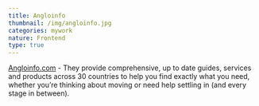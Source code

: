 ```yaml
---
title: Angloinfo
thumbnail: /img/angloinfo.jpg
categories: mywork
nature: Frontend
type: true
---
```

[Angloinfo.com](https://www.angloinfo.com/) - They provide comprehensive, up to date guides, services and products across 30 countries to help you find exactly what you need, whether you’re thinking about moving or need help settling in (and every stage in between).
